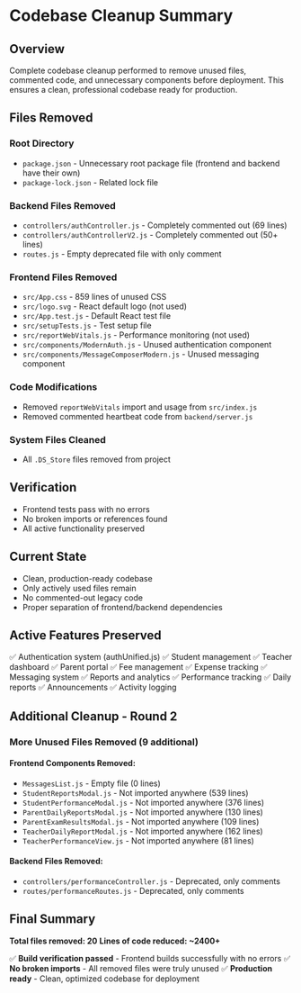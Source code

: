 # Codebase Cleanup Summary

## Overview
Complete codebase cleanup performed to remove unused files, commented code, and unnecessary components before deployment. This ensures a clean, professional codebase ready for production.

## Files Removed

### Root Directory
- `package.json` - Unnecessary root package file (frontend and backend have their own)
- `package-lock.json` - Related lock file

### Backend Files Removed
- `controllers/authController.js` - Completely commented out (69 lines)
- `controllers/authControllerV2.js` - Completely commented out (50+ lines)
- `routes.js` - Empty deprecated file with only comment

### Frontend Files Removed
- `src/App.css` - 859 lines of unused CSS
- `src/logo.svg` - React default logo (not used)
- `src/App.test.js` - Default React test file
- `src/setupTests.js` - Test setup file
- `src/reportWebVitals.js` - Performance monitoring (not used)
- `src/components/ModernAuth.js` - Unused authentication component
- `src/components/MessageComposerModern.js` - Unused messaging component

### Code Modifications
- Removed `reportWebVitals` import and usage from `src/index.js`
- Removed commented heartbeat code from `backend/server.js`

### System Files Cleaned
- All `.DS_Store` files removed from project

## Verification
- Frontend tests pass with no errors
- No broken imports or references found
- All active functionality preserved

## Current State
- Clean, production-ready codebase
- Only actively used files remain
- No commented-out legacy code
- Proper separation of frontend/backend dependencies

## Active Features Preserved
✅ Authentication system (authUnified.js)
✅ Student management
✅ Teacher dashboard
✅ Parent portal
✅ Fee management
✅ Expense tracking
✅ Messaging system
✅ Reports and analytics
✅ Performance tracking
✅ Daily reports
✅ Announcements
✅ Activity logging

## Additional Cleanup - Round 2

### More Unused Files Removed (9 additional)

#### Frontend Components Removed:
- `MessagesList.js` - Empty file (0 lines)
- `StudentReportsModal.js` - Not imported anywhere (539 lines)
- `StudentPerformanceModal.js` - Not imported anywhere (376 lines)
- `ParentDailyReportsModal.js` - Not imported anywhere (130 lines)
- `ParentExamResultsModal.js` - Not imported anywhere (109 lines)
- `TeacherDailyReportModal.js` - Not imported anywhere (162 lines)
- `TeacherPerformanceView.js` - Not imported anywhere (81 lines)

#### Backend Files Removed:
- `controllers/performanceController.js` - Deprecated, only comments
- `routes/performanceRoutes.js` - Deprecated, only comments

## Final Summary
**Total files removed: 20**
**Lines of code reduced: ~2400+**

✅ **Build verification passed** - Frontend builds successfully with no errors
✅ **No broken imports** - All removed files were truly unused
✅ **Production ready** - Clean, optimized codebase for deployment